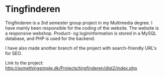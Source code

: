 # Tingfinderen
Tingfinderen is a 3rd semester group project in my Multimedia degree. I have mainly been responsible for the coding of the website.
The website is a responsive webshop. Product- og logininformation is stored in a MySQL database, and PHP is used for the backend.

I have also made another branch of the project with search-friendly URL's for SEO.

Link to the project: http://somethingsimple.dk/Projects/tingfinderen/dist2/index.php
